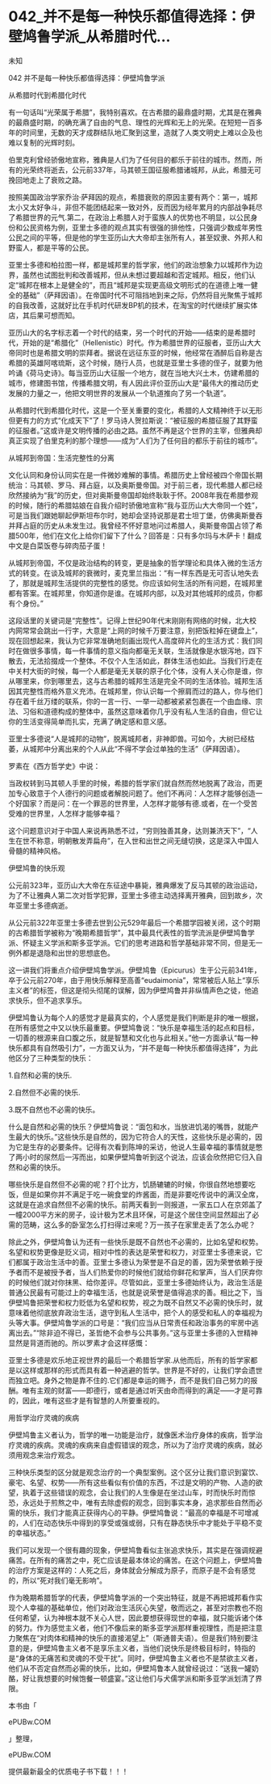 # 042_并不是每一种快乐都值得选择：伊壁鸠鲁学派_从希腊时代...

未知

042 并不是每一种快乐都值得选择：伊壁鸠鲁学派

从希腊时代到希腊化时代

有一句话叫“光荣属于希腊”，我特别喜欢。在古希腊的最鼎盛时期，尤其是在雅典的最鼎盛时期，的确充满了自由的气息、理性的光辉和无上的光荣。在短短一百多年的时间里，无数的天才成群结队地汇聚到这里，造就了人类文明史上难以企及也难以复制的光辉时刻。

伯里克利曾经骄傲地宣称，雅典是人们为了任何目的都乐于前往的城市。然而，所有的光荣终将逝去，公元前337年，马其顿王国征服希腊诸城邦，从此，希腊无可挽回地走上了衰败之路。

按照美国政治学家乔治·萨拜因的观点，希腊衰败的原因主要有两个：第一，城邦太小又太好争斗，非但不能团结起来一致对外，反而因为经年累月的内部战争耗尽了希腊世界的元气.第二，在政治上希腊人对于蛮族人的优势也不明显，以公民身份和公民资格为例，亚里士多德的观点其实有很强的排他性，只强调少数成年男性公民之间的平等，但是他的学生亚历山大大帝却主张所有人，甚至奴隶、外邦人和野蛮人，都是平等的公民。

亚里士多德和柏拉图一样，都是城邦里的哲学家，他们的政治想象力以城邦作为边界，虽然也试图批判和改善城邦，但从未想过要超越和否定城邦。相反，他们认定“城邦在根本上是健全的”，而且“城邦是实现更高级文明形式的在道德上唯一健全的基础”（萨拜因语）。在帝国时代不可阻挡地到来之际，仍然将目光聚焦于城邦的自我改善，这就好比在手机时代研发BP机的技术，在淘宝的时代继续扩展实体店，其后果可想而知。

亚历山大的名字标志着一个时代的结束，另一个时代的开始——结束的是希腊时代，开始的是“希腊化”（Hellenistic）时代。作为希腊世界的征服者，亚历山大大帝同时也是希腊文明的崇拜者。据说在远征东亚的时候，他经常在酒醉后自称是古希腊的英雄阿喀琉斯，这个时候，随行人员，也就是亚里士多德的侄子，就要为他吟诵《荷马史诗》。每当亚历山大征服一个地方，就在当地大兴土木，仿建希腊的城市，修建图书馆，传播希腊文明，有人因此评价亚历山大是“最伟大的推动历史发展的力量之一，他把文明世界的发展从一个轨道推向了另一个轨道”。

从希腊时代到希腊化时代，这是一个至关重要的变化，希腊的人文精神终于以无形但更有力的方式“化成天下”了！罗马诗人贺拉斯说：“被征服的希腊征服了其野蛮的征服者。”这或许是文明传播的必由之路。虽然不再是这个世界的主宰，但雅典却真正实现了伯里克利的那个理想——成为“人们为了任何目的都乐于前往的城市”。

从城邦到帝国：生活完整性的分离

文化认同和身份认同实在是一件微妙难解的事情。希腊历史上曾经被四个帝国长期统治：马其顿、罗马、拜占庭，以及奥斯曼帝国。对于前三者，现代希腊人都已经欣然接纳为“我”的历史，但对奥斯曼帝国却始终耿耿于怀。2008年我在希腊参观的时候，随行的希腊姑娘在自我介绍时骄傲地宣称“我与亚历山大大帝同一个姓”，可是当我们跟她聊起伊斯坦布尔时，她却会坚持说那是君士坦丁堡，仿佛奥斯曼吞并拜占庭的历史从未发生过。我曾经不怀好意地问过希腊人，奥斯曼帝国占领了希腊500年，他们在文化上给你们留下了什么？回答是：只有多尔玛与木萨卡！翻成中文是白菜饭卷与碎肉茄子蛋！

从城邦到帝国，不仅是政治结构的转变，更是抽象的哲学理论和具体入微的生活方式的转变。在谈及城邦的衰微时，麦克里兰指出：“有一样东西是无可否认地失去了，那就是城邦生活提供的完整性的感觉。你应该如何生活的所有问题，在城邦里都有答案。在城邦里，你知道你是谁。在城邦内部，以及对其他城邦的成员，你都有个身份。”

这段话里的关键词是“完整性”。记得上世纪90年代末刚刚有网络的时候，北大校内网常常会跳出一行字，大意是“上网的时候千万要注意，别把饭粒掉在键盘上”，现在回想起来，我认为它非常准确地刻画出现代人高度碎片化的生活方式：我们同时在做很多事情，每一件事情的意义指向都毫无关联，生活就像是水银泻地，四下散去，无法拾掇成一个整体。不仅个人生活如此，群体生活也如此。当我们行走在中关村大街的时候，每一个人都是毫无关联的原子化个体，没有人关心你是谁，你从哪里来，你到哪里去，这与古希腊的城邦生活是完全不同的生活体验。城邦生活因其完整性而格外意义充沛。在城邦里，你认识每一个擦肩而过的路人，你与他们存在着千丝万缕的联系，你的一言一行、一举一动都被紧紧包裹在一个由血缘、宗法、习俗和道德构成的整体中，虽然这意味着你几乎没有私人生活的自由，但它让你的生活变得简单而扎实，充满了确定感和意义感。

亚里士多德说“人是城邦的动物”，脱离城邦者，非神即兽。可如今，大树已经枯萎，从城邦中分离出来的个人从此“不得不学会过单独的生活”（萨拜因语）。

罗素在《西方哲学史》中说：

当政权转到马其顿人手里的时候，希腊的哲学家们就自然而然地脱离了政治，而更加专心致意于个人德行的问题或者解脱问题了。他们不再问：人怎样才能够创造一个好国家？而是问：在一个罪恶的世界里，人怎样才能够有德.或者，在一个受苦受难的世界里，人怎样才能够幸福？

这个问题意识对于中国人来说再熟悉不过，“穷则独善其身，达则兼济天下”，“人生在世不称意，明朝散发弄扁舟”，在入世和出世之间无缝切换，这是深入中国人骨髓的精神风格。

伊壁鸠鲁的快乐观

公元前323年，亚历山大大帝在东征途中暴毙，雅典爆发了反马其顿的政治运动，为了不让雅典人第二次对哲学犯罪，亚里士多德主动选择离开雅典，回到故乡，次年亚里士多德病逝。

从公元前322年亚里士多德去世到公元529年最后一个希腊学园被关闭，这个时期的古希腊哲学被称为“晚期希腊哲学”，其中最具代表性的哲学流派是伊壁鸠鲁学派、怀疑主义学派和斯多亚学派。它们的思考进路和哲学基础非常不同，但是无一例外都是退隐和出世的思想底色。

这一讲我们将重点介绍伊壁鸠鲁学派。伊壁鸠鲁（Epicurus）生于公元前341年，卒于公元前270年，由于用快乐解释至高善“eudaimonia”，常常被后人贴上“享乐主义者”的标签，但这是彻头彻尾的误解，因为伊壁鸠鲁并非纵情声色之徒，他追求快乐，但不追求享乐。

伊壁鸠鲁认为每个人的感觉才是最真实的，个人感觉是我们判断是非的唯一根据，在所有感觉之中又以快乐最重要。伊壁鸠鲁说：“快乐是幸福生活的起点和目标，一切善的根源来自口腹之乐，就是智慧和文化也与此相关。”他一方面承认“每一种快乐都具有自然吸引力”，一方面又认为，“并不是每一种快乐都值得选择”，为此他区分了三种类型的快乐：

1.自然和必需的快乐.

2.自然但不必需的快乐.

3.既不自然也不必需的快乐。

什么是自然和必需的快乐？伊壁鸠鲁说：“面包和水，当放进饥渴的嘴唇，就能产生最大的快乐。”这些快乐是自然的，因为它符合人的天性，这些快乐是必需的，因为它是生存的必要条件。记得有次看到陈坤的采访，他说人生最幸福的事情就是憋了两小时的尿然后一泻而出，如果伊壁鸠鲁听到这个说法，应该会欣然把它归入自然和必需的快乐。

哪些快乐是自然但不必需的呢？打个比方，饥肠辘辘的时候，你很自然地想要吃饭，但是如果你并不满足于吃一碗食堂的炸酱面，而是非要吃传说中的满汉全席，这就是在追求自然但不必需的快乐。前两天看到一则报道，一家五口人在京郊盖了一幢2000平方米的房子，设计极为艺术且环保，可是这个居住空间显然超出了必需的范畴，这么多的卧室怎么打扫得过来呢？万一孩子在家里走丢了怎么办呢？

除此之外，伊壁鸠鲁认为还有一些快乐是既不自然也不必需的，比如名望和权势。名望和权势更像是贬义词，相对中性的表达是荣誉和权力，对亚里士多德来说，它们都属于政治生活中的善。亚里士多德认为荣誉是不自足的善，因为荣誉依赖于授予者而不是被授予者，当人们热爱你的时候他们就给你鲜花和掌声，当人们厌弃你的时候他们就对你抹黑、给你差评。尽管如此，亚里士多德始终认为，政治生活是普通公民最有可能过上的幸福生活，也就是说荣誉是值得追求的善。相比之下，当伊壁鸠鲁把荣誉和权力贬低为名望和权势，视之为既不自然又不必需的快乐时，就意味着他彻底放弃政治生活，退守到私人生活中，把个人的感受和私人的幸福视为头等大事。伊壁鸠鲁学派的口号是：“我们应当从日常责任和政治事务的牢房中逃离出去。”“除非迫不得已，圣哲绝不会参与公共事务。”这与亚里士多德的入世精神显然是背道而驰的。所以罗素才会这样感慨：

亚里士多德是欢乐地正视世界的最后一个希腊哲学家.从他而后，所有的哲学家都是以这样或那样的形式而具有着一种逃避的哲学。世界是不好的，让我们学会遗世而独立吧。身外之物是靠不住的.它们都是幸运的赐予，而不是我们自己努力的报酬。唯有主观的财富——即德行，或者是通过听天由命而得到的满足——才是可靠的，因此，唯有这些才是有智慧的人所要重视的。

用哲学治疗灵魂的疾病

伊壁鸠鲁主义者认为，哲学的唯一功能是治疗，就像医术治疗身体的疾病，哲学治疗灵魂的疾病。灵魂的疾病来自虚假错误的观念，所以为了治疗灵魂的疾病，就必须用观念来治疗观念。

三种快乐类型的区分就是观念治疗的一个典型案例。这个区分让我们意识到宴饮、豪宅、名望、权势——所有这些看似有价值的东西，不过是文明的产物、人造的欲望，执着于这些错误的观念，会让我们的人生像是在坐过山车，时而快乐时而惊恐，永远处于煎熬之中，唯有去除虚假的观念，回到事实本身，追求那些自然而必需的快乐，我们才能真正获得内心的平静。伊壁鸠鲁说：“最高的幸福是不可增减的，人们在动态快乐中得到的享受或强或弱，只有在静态快乐中才能处于平稳不变的幸福状态。”

我们可以发现一个很有趣的现象，伊壁鸠鲁看似主张追求快乐，其实是在强调规避痛苦。在所有的痛苦之中，死亡应该是最本体论的痛苦。在这个问题上，伊壁鸠鲁的治疗方案是这样的：人死之后，身体就会分解成为原子，而原子是不会有感觉的，所以“死对我们毫无影响”。

作为晚期希腊哲学的代表，伊壁鸠鲁学派的一个突出特征，就是不再把城邦看作实现个人幸福的基础单位，他们对政治生活灰心失望，敬而远之，甚至对宗教也不抱任何希望，认为神根本就不关心人世，因此要想获得现世的幸福，就只能诉诸个体的努力。作为感觉主义者，他们不像后来的斯多亚学派那样重视理性，而是把注意力聚焦在“对肉体和精神的快乐的直接渴望上”（斯通普夫语）。但是我们特别要注意的是，伊壁鸠鲁主义者不是享乐主义者，当他们说快乐是终极目标时，特指的是“身体的无痛苦和灵魂的不受干扰”。同时，伊壁鸠鲁主义者也不是禁欲主义者，他们从不否定自然而必需的快乐，比如，伊壁鸠鲁本人就曾经说过：“送我一罐奶酪，好让我想要的时候饱餐一顿盛宴。”这让他们与犬儒学派和斯多亚学派划清了界限。

本书由「

ePUBw.COM

」整理，

ePUBw.COM

提供最新最全的优质电子书下载！！！